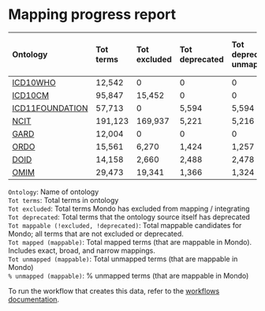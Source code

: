 # Mapping progress report
| Ontology                                         | Tot terms   | Tot excluded   | Tot deprecated   | Tot deprecated unmapped   | Tot mappable _(!excluded, !deprecated)_   | Tot mapped _(mappable)_   | Tot unmapped _(mappable)_   | % unmapped _(mappable)_   |
|:-------------------------------------------------|:------------|:---------------|:-----------------|:--------------------------|:------------------------------------------|:--------------------------|:----------------------------|:--------------------------|
| [ICD10WHO](./unmapped_icd10who.md)               | 12,542      | 0              | 0                | 0                         | 12,542                                    | 18                        | 12,524                      | 99.9%                     |
| [ICD10CM](./unmapped_icd10cm.md)                 | 95,847      | 15,452         | 0                | 0                         | 80,395                                    | 1,165                     | 79,230                      | 98.6%                     |
| [ICD11FOUNDATION](./unmapped_icd11foundation.md) | 57,713      | 0              | 5,594            | 5,594                     | 52,119                                    | 4,108                     | 48,011                      | 92.1%                     |
| [NCIT](./unmapped_ncit.md)                       | 191,123     | 169,937        | 5,221            | 5,216                     | 15,965                                    | 3,676                     | 12,289                      | 77.0%                     |
| [GARD](./unmapped_gard.md)                       | 12,004      | 0              | 0                | 0                         | 12,004                                    | 0                         | 12,004                      | 100.0%                    |
| [ORDO](./unmapped_ordo.md)                       | 15,561      | 6,270          | 1,424            | 1,257                     | 9,291                                     | 9,214                     | 77                          | 0.8%                      |
| [DOID](./unmapped_doid.md)                       | 14,158      | 2,660          | 2,488            | 2,478                     | 11,496                                    | 11,458                    | 38                          | 0.3%                      |
| [OMIM](./unmapped_omim.md)                       | 29,473      | 19,341         | 1,366            | 1,324                     | 8,767                                     | 8,758                     | 9                           | 0.1%                      |

`Ontology`: Name of ontology  
`Tot terms`: Total terms in ontology  
`Tot excluded`: Total terms Mondo has excluded from mapping / integrating  
`Tot deprecated`: Total terms that the ontology source itself has deprecated  
`Tot mappable (!excluded, !deprecated)`: Total mappable candidates for Mondo; all terms that are not excluded or 
deprecated.  
`Tot mapped (mappable)`: Total mapped terms (that are mappable in Mondo). Includes exact, broad, and narrow mappings.  
`Tot unmapped (mappable)`: Total unmapped terms (that are mappable in Mondo)  
`% unmapped (mappable)`: % unmapped terms (that are mappable in Mondo)

To run the workflow that creates this data, refer to the [workflows documentation](../developer/workflows.md).